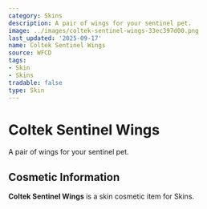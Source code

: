 ```yaml
---
category: Skins
description: A pair of wings for your sentinel pet.
image: ../images/coltek-sentinel-wings-33ec397d00.png
last_updated: '2025-09-17'
name: Coltek Sentinel Wings
source: WFCD
tags:
- Skin
- Skins
tradable: false
type: Skin
---
```


# Coltek Sentinel Wings

A pair of wings for your sentinel pet.

## Cosmetic Information

**Coltek Sentinel Wings** is a skin cosmetic item for Skins.


